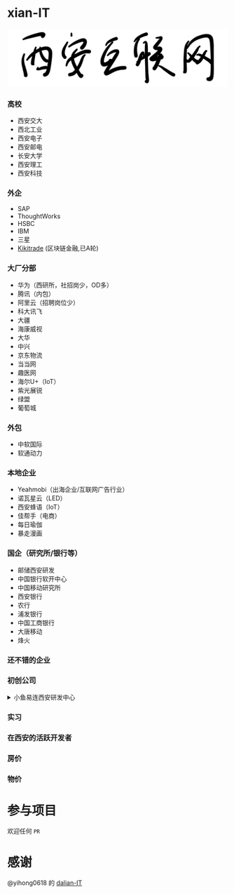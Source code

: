 # xian-IT

![](./welcome.svg)

### 高校

- 西安交大
- 西北工业
- 西安电子
- 西安邮电
- 长安大学
- 西安理工
- 西安科技

### 外企

- SAP
- ThoughtWorks
- HSBC
- IBM
- 三星
- [Kikitrade](https://www.kikitrade.com/) (区块链金融,已A轮) 

### 大厂分部

- 华为（西研所，社招岗少，OD多）
- 腾讯（内包）
- 阿里云（招聘岗位少）
- 科大讯飞
- 大疆
- 海康威视
- 大华
- 中兴
- 京东物流
- 当当网
- 趣医网
- 海尔U+（IoT）
- 紫光展锐
- 绿盟
- 葡萄城

### 外包

- 中软国际
- 软通动力

### 本地企业

- Yeahmobi（出海企业/互联网广告行业）
- 诺瓦星云（LED）
- 西安蜂语（IoT）
- 佳帮手（电商）
- 每日瑜伽
- 暴走漫画

### 国企（研究所/银行等）

- 邮储西安研发
- 中国银行软开中心
- 中国移动研究所
- 西安银行
- 农行
- 浦发银行
- 中国工商银行
- 大唐移动
- 烽火

### 还不错的企业

### 初创公司

<details>
  <summary>小鱼易连西安研发中心</summary>

>提供电话会议，云端协助、硬件视频会议、企业级直播等解决方案，服务于提供视频会议、远程教育、远程医疗、远程金融及远程政务等领域。打造“云端+终端+服务+业务”的生态体系。
>
>目前在北京、深圳、西安、武汉、成都、郑州设有研发中心，研发人员200+，其中北京为总部，西安研发40余人。

**薪资福利**

- 公积金约为工资 * 12%（如：工资1.1w，实际按1w*12%计算）
- 带薪年假、餐补、日常零食供应、健身券

**工作时间**

- 不打卡
- 大小周

**工作地点**

西安市莲湖区唐延路北段20号太和时代广场D座办公楼12楼01单元

**岗位投递/招聘要求**

[>>>小鱼易连社招/校招](https://xylink.zhiye.com)

**其它**

2020年12月D轮融资，[奇安信集团](#奇安信)领投。
</details>

### 实习

### 在西安的活跃开发者

### 房价

### 物价

# 参与项目

欢迎任何 `PR`

# 感谢

@yihong0618 的 [dalian-IT](https://github.com/yihong0618/dalian-IT)

